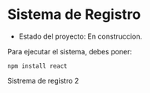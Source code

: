 <h1>Sistema de Registro</h1>

- Estado del proyecto: En construccion.

Para ejecutar el sistema, debes poner: 

```npm install react```

Sistrema de registro 2
